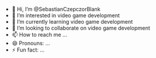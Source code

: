 - 👋 Hi, I’m @SebastianCzepczorBlank
- 👀 I’m interested in video game development
- 🌱 I’m currently learning video game development
- 💞️ I’m looking to collaborate on video game development
- 📫 How to reach me ...
- 😄 Pronouns: ...
- ⚡ Fun fact: ...

<!---
SebastianCzepczorBlank/SebastianCzepczorBlank is a ✨ special ✨ repository because its `README.md` (this file) appears on your GitHub profile.
You can click the Preview link to take a look at your changes.
--->
